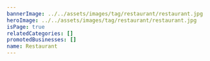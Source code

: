 ```yaml
---
bannerImage: ../../assets/images/tag/restaurant/restaurant.jpg
heroImage: ../../assets/images/tag/restaurant/restaurant.jpg
isPage: true
relatedCategories: []
promotedBusinesses: []
name: Restaurant
---
```

